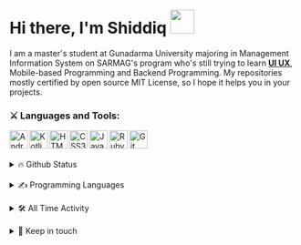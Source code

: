 # Hi there, I'm Shiddiq <img width="42px" src="https://camo.githubusercontent.com/e8e7b06ecf583bc040eb60e44eb5b8e0ecc5421320a92929ce21522dbc34c891/68747470733a2f2f6d656469612e67697068792e636f6d2f6d656469612f6876524a434c467a6361737252346961377a2f67697068792e676966" /> 

I am a master's student at Gunadarma University majoring in Management Information System on SARMAG's program who's still trying to learn 
 <a href="https://dribbble.com/shots/15957620-AKIA-Maternal-and-Child-Health-Apps"><strong>UI UX</strong></a>, Mobile-based Programming and Backend Programming. My repositories mostly certified by open source MIT License, so I hope it helps you in your projects.

### ⚔️ Languages and Tools:
<img align="left" alt="Android Studio" width="32px" src="https://upload.wikimedia.org/wikipedia/commons/thumb/8/8f/Breezeicons-apps-48-android-studio.svg/1024px-Breezeicons-apps-48-android-studio.svg.png" />
<img align="left" alt="Kotlin" width="32px" src="https://img.icons8.com/color/48/000000/kotlin.png" />
<img align="left" alt="HTML5" width="32px" src="https://img.icons8.com/color/48/000000/html-5.png" />
<img align="left" alt="CSS3" width="32px" src="https://img.icons8.com/color/48/000000/css3.png" />
<img align="left" alt="Javascript" width="32px" src="https://img.icons8.com/color/344/javascript--v1.png" />
<img align="left" alt="Ruby" width="32px" src="https://img.icons8.com/color/344/ruby-programming-language.png" />
<img align="left" alt="Git" width="32px" src="https://img.icons8.com/color/344/git.png" />

<br/>
<br/>
<br/>

<details>
  <summary>🔥 Github Status</summary>
  <br/>
   <a href="https://github.com/anuraghazra/github-readme-stats" title="Go to Source">
     <img align="center" alt="mas-diq's GitHub Stats" src="https://github-readme-stats.vercel.app/api?username=mas-diq&count_private=true&show_icons=true&theme=nightowl" />
  </a>
</details>
  <br/>

<details>
  <summary>✍ Programming Languages</summary>
  <br/>
  <img align="center" alt="mas-diq's Language Used" src="https://github-readme-stats.vercel.app/api/top-langs/?username=mas-diq&theme=nightowl&layout=compact&langs_count=8" />
</details>
  <br/>

<details>
  <summary>🛠️ All Time Activity</summary>
  <br/>
  <img align="center" alt="mas-diq's Language Used" src="https://github-readme-stats.vercel.app/api/wakatime?username=msf31&theme=nightowl&layout=compact" />
</details>
  <br/>

<details>
  <summary>🤝 Keep in touch </summary>
  <br/>
<a href='https://wa.link/1hen7o'><img alt="WhatsApp" src="https://img.shields.io/badge/WhatsApp-25D366?style=for-the-badge&logo=whatsapp&logoColor=white"/></a>
<a href='https://www.linkedin.com/in/muhammad-shiddiq-f-5a1868111/'><img alt="LinkedIn" src="https://img.shields.io/badge/linkedin%20-%230077B5.svg?&style=for-the-badge&logo=linkedin&logoColor=white"/></a>
<a href='https://www.instagram.com/m_shiddiq_f/'><img alt="Instagram" src="https://img.shields.io/badge/m_shiddiq_f%20-%23E4405F.svg?&style=for-the-badge&logo=Instagram&logoColor=white"/></a>
<a href='https://www.hackerrank.com/msf31/'><img alt="HackerRank" src="https://img.shields.io/badge/-Hackerrank-2EC866?style=for-the-badge&logo=HackerRank&logoColor=white"/></a>
</details>
